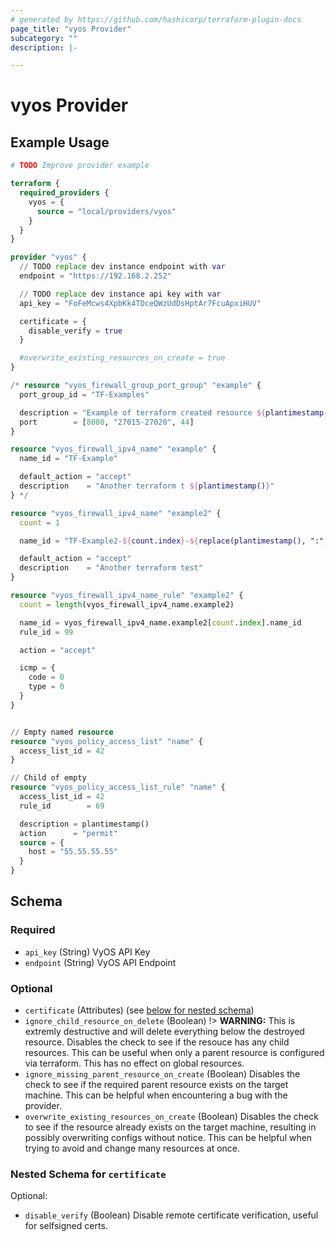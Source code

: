 ```yaml
---
# generated by https://github.com/hashicorp/terraform-plugin-docs
page_title: "vyos Provider"
subcategory: ""
description: |-

---
```


# vyos Provider



## Example Usage

```terraform
# TODO Improve provider example

terraform {
  required_providers {
    vyos = {
      source = "local/providers/vyos"
    }
  }
}

provider "vyos" {
  // TODO replace dev instance endpoint with var
  endpoint = "https://192.168.2.252"

  // TODO replace dev instance api key with var
  api_key = "FoFeMcws4XpbKk4TDceQWzUdDsHptAr7FcuApxiHUV"

  certificate = {
    disable_verify = true
  }

  #overwrite_existing_resources_on_create = true
}

/* resource "vyos_firewall_group_port_group" "example" {
  port_group_id = "TF-Examples"

  description = "Example of terraform created resource ${plantimestamp()}"
  port        = [8080, "27015-27020", 44]
}

resource "vyos_firewall_ipv4_name" "example" {
  name_id = "TF-Example"

  default_action = "accept"
  description    = "Another terraform t ${plantimestamp()}"
} */

resource "vyos_firewall_ipv4_name" "example2" {
  count = 1

  name_id = "TF-Example2-${count.index}-${replace(plantimestamp(), ":", "-")}"

  default_action = "accept"
  description    = "Another terraform test"
}

resource "vyos_firewall_ipv4_name_rule" "example2" {
  count = length(vyos_firewall_ipv4_name.example2)

  name_id = vyos_firewall_ipv4_name.example2[count.index].name_id
  rule_id = 99

  action = "accept"

  icmp = {
    code = 0
    type = 0
  }
}


// Empty named resource
resource "vyos_policy_access_list" "name" {
  access_list_id = 42
}

// Child of empty
resource "vyos_policy_access_list_rule" "name" {
  access_list_id = 42
  rule_id        = 69

  description = plantimestamp()
  action      = "permit"
  source = {
    host = "55.55.55.55"
  }
}
```

<!-- schema generated by tfplugindocs -->
## Schema

### Required

- `api_key` (String) VyOS API Key
- `endpoint` (String) VyOS API Endpoint

### Optional

- `certificate` (Attributes) (see [below for nested schema](#nestedatt--certificate))
- `ignore_child_resource_on_delete` (Boolean) !> **WARNING:** This is extremly destructive and will delete everything below the destroyed resource.
Disables the check to see if the resouce has any child resources.
This can be useful when only a parent resource is configured via terraform.
This has no effect on global resources.
- `ignore_missing_parent_resource_on_create` (Boolean) Disables the check to see if the required parent resource exists on the target machine.
This can be helpful when encountering a bug with the provider.
- `overwrite_existing_resources_on_create` (Boolean) Disables the check to see if the resource already exists on the target machine, resulting in possibly overwriting configs without notice.
This can be helpful when trying to avoid and change many resources at once.

<a id="nestedatt--certificate"></a>
### Nested Schema for `certificate`

Optional:

- `disable_verify` (Boolean) Disable remote certificate verification, useful for selfsigned certs.
